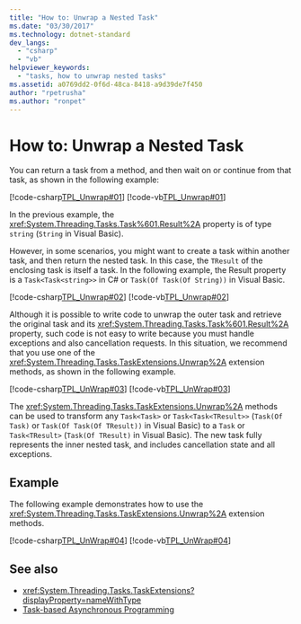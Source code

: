 ```yaml
---
title: "How to: Unwrap a Nested Task"
ms.date: "03/30/2017"
ms.technology: dotnet-standard
dev_langs: 
  - "csharp"
  - "vb"
helpviewer_keywords: 
  - "tasks, how to unwrap nested tasks"
ms.assetid: a0769dd2-0f6d-48ca-8418-a9d39de7f450
author: "rpetrusha"
ms.author: "ronpet"
---
```

# How to: Unwrap a Nested Task
You can return a task from a method, and then wait on or continue from that task, as shown in the following example:  
  
 [!code-csharp[TPL_Unwrap#01](../../../samples/snippets/csharp/VS_Snippets_Misc/tpl_unwrap/cs/unwrapprogram.cs#01)]
 [!code-vb[TPL_Unwrap#01](../../../samples/snippets/visualbasic/VS_Snippets_Misc/tpl_unwrap/vb/snippets1-3.vb#01)]  
  
 In the previous example, the <xref:System.Threading.Tasks.Task%601.Result%2A> property is of type `string` (`String` in Visual Basic).  
  
 However, in some scenarios, you might want to create a task within another task, and then return the nested task. In this case, the `TResult` of the enclosing task is itself a task. In the following example, the Result property is a `Task<Task<string>>` in C# or `Task(Of Task(Of String))` in Visual Basic.  
  
 [!code-csharp[TPL_Unwrap#02](../../../samples/snippets/csharp/VS_Snippets_Misc/tpl_unwrap/cs/unwrapprogram.cs#02)]
 [!code-vb[TPL_Unwrap#02](../../../samples/snippets/visualbasic/VS_Snippets_Misc/tpl_unwrap/vb/snippets1-3.vb#02)]  
  
 Although it is possible to write code to unwrap the outer task and retrieve the original task and its <xref:System.Threading.Tasks.Task%601.Result%2A> property, such code is not easy to write because you must handle exceptions and also cancellation requests. In this situation, we recommend that you use one of the <xref:System.Threading.Tasks.TaskExtensions.Unwrap%2A> extension methods, as shown in the following example.  
  
 [!code-csharp[TPL_UnWrap#03](../../../samples/snippets/csharp/VS_Snippets_Misc/tpl_unwrap/cs/unwrapprogram.cs#03)]
 [!code-vb[TPL_UnWrap#03](../../../samples/snippets/visualbasic/VS_Snippets_Misc/tpl_unwrap/vb/snippets1-3.vb#03)]  
  
 The <xref:System.Threading.Tasks.TaskExtensions.Unwrap%2A> methods can be used to transform any `Task<Task>` or `Task<Task<TResult>>` (`Task(Of Task)` or `Task(Of Task(Of TResult))` in Visual Basic) to a `Task` or `Task<TResult>` (`Task(Of TResult)` in Visual Basic). The new task fully represents the inner nested task, and includes cancellation state and all exceptions.  
  
## Example  
 The following example demonstrates how to use the <xref:System.Threading.Tasks.TaskExtensions.Unwrap%2A> extension methods.  
  
 [!code-csharp[TPL_UnWrap#04](../../../samples/snippets/csharp/VS_Snippets_Misc/tpl_unwrap/cs/unwrapprogram.cs#04)]
 [!code-vb[TPL_UnWrap#04](../../../samples/snippets/visualbasic/VS_Snippets_Misc/tpl_unwrap/vb/snippet04.vb#04)]  
  
## See also

- <xref:System.Threading.Tasks.TaskExtensions?displayProperty=nameWithType>
- [Task-based Asynchronous Programming](../../../docs/standard/parallel-programming/task-based-asynchronous-programming.md)
